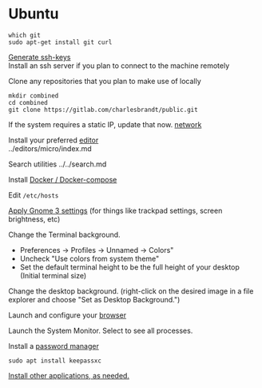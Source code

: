 # Ubuntu

```
which git
sudo apt-get install git curl
```

[Generate ssh-keys](../terminal/ssh.md)  
Install an ssh server if you plan to connect to the machine remotely  

Clone any repositories that you plan to make use of locally

```
mkdir combined
cd combined
git clone https://gitlab.com/charlesbrandt/public.git
```

If the system requires a static IP, update that now. [network](../network.md)

Install your preferred [editor](../editors/)  
../editors/micro/index.md

Search utilities
../../search.md

Install [Docker / Docker-compose](../virtualization/docker.md)  

Edit `/etc/hosts`

[Apply Gnome 3 settings](window-managers/gnome3.md) (for things like trackpad settings, screen brightness, etc)

Change the Terminal background.   
  - Preferences -> Profiles -> Unnamed -> Colors"  
  - Uncheck "Use colors from system theme"  
  - Set the default terminal height to be the full height of your desktop  
    (Initial terminal size)

Change the desktop background. (right-click on the desired image in a file explorer and choose "Set as Desktop Background.")

Launch and configure your [browser](../browsers.md)  

Launch the System Monitor. Select to see all processes.  

Install a [password manager](../password-manager.md)

```
sudo apt install keepassxc
```

[Install other applications, as needed.](../applications.md)


